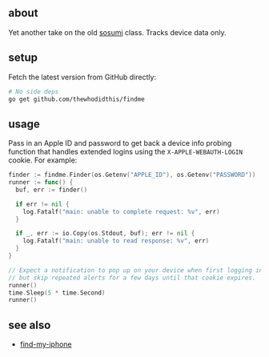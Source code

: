 ## about

Yet another take on the old [sosumi](https://en.wikipedia.org/wiki/Sosumi) class. Tracks device data only.

## setup

Fetch the latest version from GitHub directly:

```sh
# No side deps
go get github.com/thewhodidthis/findme
```

## usage

Pass in an Apple ID and password to get back a device info probing function that handles extended logins using the `X-APPLE-WEBAUTH-LOGIN` cookie. For example:

```go
finder := findme.Finder(os.Getenv("APPLE_ID"), os.Getenv("PASSWORD"))
runner := func() {
  buf, err := finder()

  if err != nil {
    log.Fatalf("main: unable to complete request: %v", err)
  }

  if _, err := io.Copy(os.Stdout, buf); err != nil {
    log.Fatalf("main: unable to read response: %v", err)
  }
}

// Expect a notification to pop up on your device when first logging in,
// but skip repeated alerts for a few days until that cookie expires.
runner()
time.Sleep(5 * time.Second)
runner()
```

## see also

- [find-my-iphone](https://github.com/matt-kruse/find-my-iphone)
